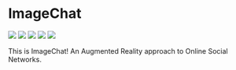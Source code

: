 # ImageChat

<img src="https://img.shields.io/github/license/MistaAsh/ImageChat"> <img src="https://img.shields.io/github/languages/top/MistaAsh/ImageChat"> <img src="https://img.shields.io/github/issues/MistaAsh/ImageChat"> <img src="https://img.shields.io/github/issues-pr/MistaAsh/ImageChat"> <img src="https://img.shields.io/github/last-commit/MistaAsh/ImageChat">


This is ImageChat! An Augmented Reality approach to Online Social Networks. 